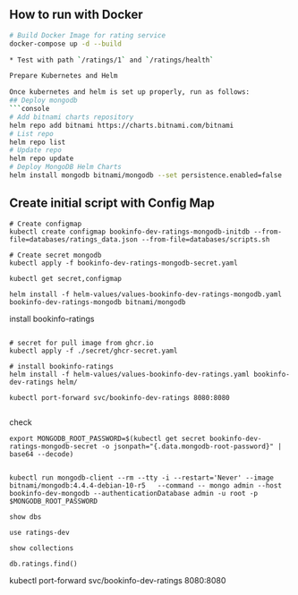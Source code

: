## How to run with Docker

```bash
# Build Docker Image for rating service
docker-compose up -d --build

* Test with path `/ratings/1` and `/ratings/health`

Prepare Kubernetes and Helm

Once kubernetes and helm is set up properly, run as follows:
## Deploy mongodb
```console
# Add bitnami charts repository
helm repo add bitnami https://charts.bitnami.com/bitnami
# List repo
helm repo list
# Update repo
helm repo update
# Deploy MongoDB Helm Charts
helm install mongodb bitnami/mongodb --set persistence.enabled=false
```


## Create initial script with Config Map

```console
# Create configmap
kubectl create configmap bookinfo-dev-ratings-mongodb-initdb --from-file=databases/ratings_data.json --from-file=databases/scripts.sh

# Create secret mongodb 
kubectl apply -f bookinfo-dev-ratings-mongodb-secret.yaml

kubectl get secret,configmap
```
```console
helm install -f helm-values/values-bookinfo-dev-ratings-mongodb.yaml bookinfo-dev-ratings-mongodb bitnami/mongodb
```
install bookinfo-ratings
```console

# secret for pull image from ghcr.io
kubectl apply -f ./secret/ghcr-secret.yaml

# install bookinfo-ratings
helm install -f helm-values/values-bookinfo-dev-ratings.yaml bookinfo-dev-ratings helm/

kubectl port-forward svc/bookinfo-dev-ratings 8080:8080


```



check
```console
export MONGODB_ROOT_PASSWORD=$(kubectl get secret bookinfo-dev-ratings-mongodb-secret -o jsonpath="{.data.mongodb-root-password}" | base64 --decode)


kubectl run mongodb-client --rm --tty -i --restart='Never' --image bitnami/mongodb:4.4.4-debian-10-r5   --command -- mongo admin --host bookinfo-dev-mongodb --authenticationDatabase admin -u root -p $MONGODB_ROOT_PASSWORD

show dbs

use ratings-dev

show collections

db.ratings.find()
```
kubectl port-forward svc/bookinfo-dev-ratings 8080:8080